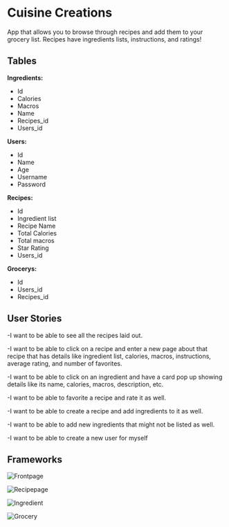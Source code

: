 # Cuisine Creations
App that allows you to browse through recipes and add them to your grocery list. Recipes have ingredients lists, instructions, and ratings!
## Tables
**Ingredients:**
* Id
* Calories
* Macros
* Name
* Recipes_id
* Users_id

**Users:**
* Id
* Name
* Age
* Username
* Password

**Recipes:**
* Id
* Ingredient list
* Recipe Name
* Total Calories
* Total macros
* Star Rating
* Users_id

**Grocerys:**
* Id
* Users_id
* Recipes_id

## User Stories
-I want to be able to see all the recipes laid out.

-I want to be able to click on a recipe and enter a new page about that recipe that has details like ingredient list, calories, macros, instructions, average rating, and number of favorites. 

-I want to be able to click on an ingredient and have a card pop up showing details like its name, calories, macros, description, etc.

-I want to be able to favorite a recipe and rate it as well.

-I want to be able to create a recipe and add ingredients to it as well. 

-I want to be able to add new ingredients that might not be listed as well. 

-I want to be able to create a new user for myself

## Frameworks
![Frontpage](https://i.imgur.com/TFZlFcl.jpg)


![Recipepage](https://i.imgur.com/XSpYEov.jpg)


![Ingredient](https://i.imgur.com/0NFbcvI.jpg)


![Grocery](https://i.imgur.com/wii0qGy.jpg)


